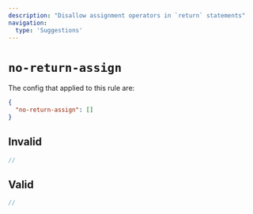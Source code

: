 ```yaml
---
description: "Disallow assignment operators in `return` statements"
navigation:
  type: 'Suggestions'
---
```


# `no-return-assign`

The config that applied to this rule are:

```json
{
  "no-return-assign": []
}
```

## Invalid

```js invalid
//
```

## Valid

```js valid
//
```
  